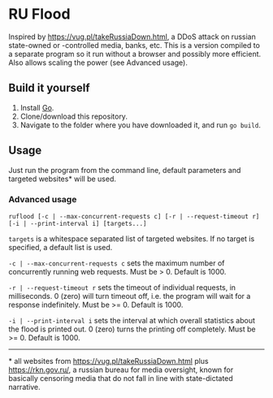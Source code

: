 # RU Flood

Inspired by https://vug.pl/takeRussiaDown.html, a DDoS attack on russian state-owned or -controlled media, banks, etc.
This is a version compiled to a separate program so it run without a browser and possibly more efficient.
Also allows scaling the power (see Advanced usage).

## Build it yourself

1. Install [Go](https://go.dev/).
2. Clone/download this repository.
3. Navigate to the folder where you have downloaded it, and run `go build`.

## Usage

Just run the program from the command line, default parameters and targeted websites* will be used.

### Advanced usage

```
ruflood [-c | --max-concurrent-requests c] [-r | --request-timeout r] [-i | --print-interval i] [targets...]
```

`targets` is a whitespace separated list of targeted websites. If no target is specified, a default list is used.

`-c | --max-concurrent-requests c` sets the maximum number of concurrently running web requests. Must be > 0. Default is 1000.

`-r | --request-timeout r` sets the timeout of individual requests, in milliseconds. 0 (zero) will turn timeout off, i.e. the program will wait for a response indefinitely. Must be >= 0. Default is 1000.

`-i | --print-interval i` sets the interval at which overall statistics about the flood is printed out. 0 (zero) turns the printing off completely. Must be >= 0. Default is 1000.

---
\* all websites from https://vug.pl/takeRussiaDown.html plus https://rkn.gov.ru/, a russian bureau for media oversight, known for basically censoring media that do not fall in line with state-dictated narrative.